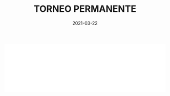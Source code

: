 ﻿---
layout: torneo
title:  "TORNEO PERMANENTE"
date:   2021-03-22
---
<script>
  function resizeIframe(obj) {
    obj.style.height = obj.contentWindow.document.documentElement.scrollHeight + 'px';
  }
</script>
<iframe src="Grp1-Rd11.html" style="
    display: block;
    width: 100%;
    border: none;" frameborder="0" scrolling="no" onload="resizeIframe(this)"></iframe>